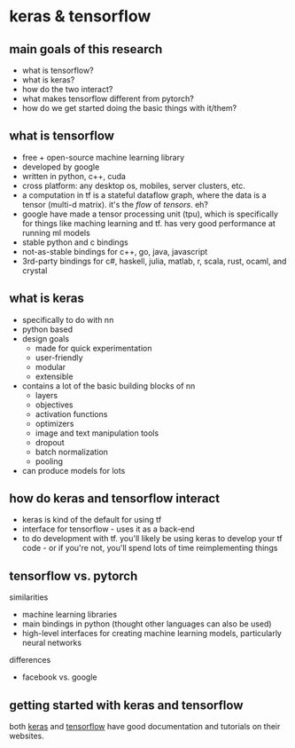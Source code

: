 # keras & tensorflow

## main goals of this research

- what is tensorflow?
- what is keras?
- how do the two interact?
- what makes tensorflow different from pytorch?
- how do we get started doing the basic things with it/them?

## what is tensorflow

- free + open-source machine learning library
- developed by google
- written in python, c++, cuda
- cross platform: any desktop os, mobiles, server clusters, etc.
- a computation in tf is a stateful dataflow graph, where the data is a tensor
  (multi-d matrix). it's the *flow* of *tensors*. eh?
- google have made a tensor processing unit (tpu), which is specifically for
  things like maching learning and tf. has very good performance at running ml
  models
- stable python and c bindings
- not-as-stable bindings for c++, go, java, javascript
- 3rd-party bindings for c#, haskell, julia, matlab, r, scala, rust, ocaml, and
  crystal

## what is keras

- specifically to do with nn
- python based
- design goals
  - made for quick experimentation
  - user-friendly
  - modular
  - extensible
- contains a lot of the basic building blocks of nn
  - layers
  - objectives
  - activation functions
  - optimizers
  - image and text manipulation tools
  - dropout
  - batch normalization
  - pooling
- can produce models for lots

## how do keras and tensorflow interact

- keras is kind of the default for using tf
- interface for tensorflow - uses it as a back-end
- to do development with tf. you'll likely be using keras to develop your tf
  code - or if you're not, you'll spend lots of time reimplementing things

## tensorflow vs. pytorch

similarities

- machine learning libraries
- main bindings in python (thought other languages can also be used)
- high-level interfaces for creating machine learning models, particularly
  neural networks

differences

- facebook vs. google

## getting started with keras and tensorflow

both [keras](https://keras.io) and [tensorflow](https://www.tensorflow.org/)
have good documentation and tutorials on their websites.
